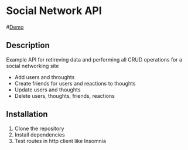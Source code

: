 # Social Network API

#[Demo](https://youtu.be/qi-9jluUw80)

## Description

Example API for retireving data and performing all CRUD operations for a social networking site

- Add users and throughts
- Create friends for users and reactions to thoughts
- Update users and thoughts
- Delete users, thoughts, friends, reactions

## Installation

1. Clone the repository
2. Install dependencies
3. Test routes in http client like Insomnia
